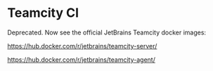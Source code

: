 Teamcity CI
===========

Deprecated. Now see the official JetBrains Teamcity docker images:

https://hub.docker.com/r/jetbrains/teamcity-server/

https://hub.docker.com/r/jetbrains/teamcity-agent/
